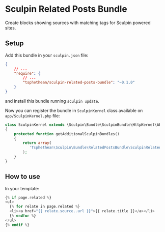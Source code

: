 Sculpin Related Posts Bundle
============================

Create blocks showing sources with matching tags for Sculpin powered sites.

## Setup

Add this bundle in your ```sculpin.json``` file:

```json
{
    // ...
    "require": {
        // ...
        "tsphethean/sculpin-related-posts-bundle": "~0.1.0"
    }
}
```
and install this bundle running ```sculpin update```.

Now you can register the bundle in ```SculpinKernel``` class available on ```app/SculpinKernel.php``` file:

```php
class SculpinKernel extends \Sculpin\Bundle\SculpinBundle\HttpKernel\AbstractKernel
{
    protected function getAdditionalSculpinBundles()
    {
        return array(
           'Tsphethean\Sculpin\Bundle\RelatedPostsBundle\SculpinRelatedPostsBundle'
        );
    }
}
```

## How to use

In your template:

```php
{% if page.related %}
<ul>
  {% for relate in page.related %}
  <li><a href="{{ relate.source..url }}">{{ relate.title }}</a></li>
  {% endfor %}
</ul>
{% endif %}
```
